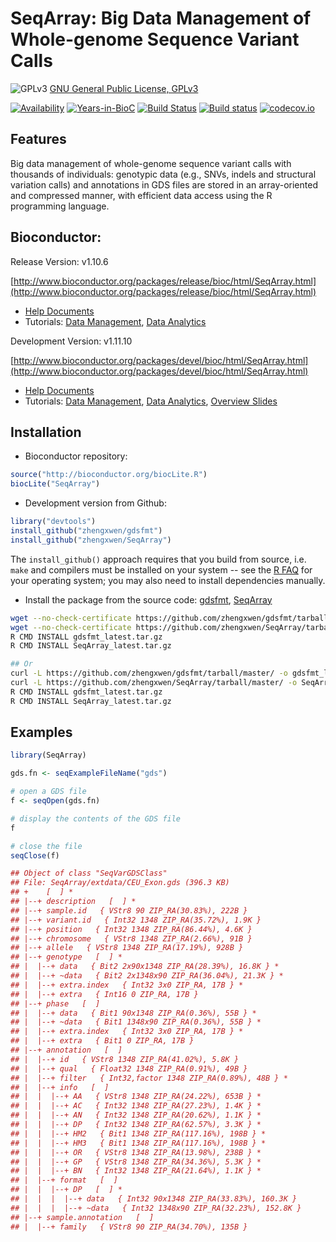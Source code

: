 SeqArray: Big Data Management of Whole-genome Sequence Variant Calls
===

![GPLv3](http://www.gnu.org/graphics/gplv3-88x31.png)
[GNU General Public License, GPLv3](http://www.gnu.org/copyleft/gpl.html)

[![Availability](http://www.bioconductor.org/shields/availability/release/SeqArray.svg)](http://www.bioconductor.org/packages/release/bioc/html/SeqArray.html)
[![Years-in-BioC](http://www.bioconductor.org/shields/years-in-bioc/SeqArray.svg)](http://www.bioconductor.org/packages/release/bioc/html/SeqArray.html)
[![Build Status](https://travis-ci.org/zhengxwen/SeqArray.png)](https://travis-ci.org/zhengxwen/SeqArray)
[![Build status](https://ci.appveyor.com/api/projects/status/noil0942el3iohqs?svg=true)](https://ci.appveyor.com/project/zhengxwen/seqarray)
[![codecov.io](https://codecov.io/github/zhengxwen/SeqArray/coverage.svg?branch=master)](https://codecov.io/github/zhengxwen/SeqArray?branch=master)


## Features

Big data management of whole-genome sequence variant calls with thousands of individuals: genotypic data (e.g., SNVs, indels and structural variation calls) and annotations in GDS files are stored in an array-oriented and compressed manner, with efficient data access using the R programming language.

## Bioconductor:

Release Version: v1.10.6

[http://www.bioconductor.org/packages/release/bioc/html/SeqArray.html](http://www.bioconductor.org/packages/release/bioc/html/SeqArray.html)

* [Help Documents](http://zhengxwen.github.io/SeqArray/release/help/00Index.html)
* Tutorials: [Data Management](http://www.bioconductor.org/packages/release/bioc/vignettes/SeqArray/inst/doc/SeqArrayTutorial.html), [Data Analytics](http://www.bioconductor.org/packages/release/bioc/vignettes/SeqArray/inst/doc/AnalysisTutorial.html)

Development Version: v1.11.10

[http://www.bioconductor.org/packages/devel/bioc/html/SeqArray.html](http://www.bioconductor.org/packages/devel/bioc/html/SeqArray.html)

* [Help Documents](http://zhengxwen.github.io/SeqArray/devel/help/00Index.html)
* Tutorials: [Data Management](http://www.bioconductor.org/packages/devel/bioc/vignettes/SeqArray/inst/doc/SeqArrayTutorial.html), [Data Analytics](http://www.bioconductor.org/packages/devel/bioc/vignettes/SeqArray/inst/doc/AnalysisTutorial.html), [Overview Slides](http://www.bioconductor.org/packages/devel/bioc/vignettes/SeqArray/inst/doc/OverviewSlides.html)



## Installation

* Bioconductor repository:
```R
source("http://bioconductor.org/biocLite.R")
biocLite("SeqArray")
```

* Development version from Github:
```R
library("devtools")
install_github("zhengxwen/gdsfmt")
install_github("zhengxwen/SeqArray")
```
The `install_github()` approach requires that you build from source, i.e. `make` and compilers must be installed on your system -- see the [R FAQ](http://cran.r-project.org/faqs.html) for your operating system; you may also need to install dependencies manually.

* Install the package from the source code:
[gdsfmt](https://github.com/zhengxwen/gdsfmt), [SeqArray](https://github.com/zhengxwen/SeqArray)
```sh
wget --no-check-certificate https://github.com/zhengxwen/gdsfmt/tarball/master -O gdsfmt_latest.tar.gz
wget --no-check-certificate https://github.com/zhengxwen/SeqArray/tarball/master -O SeqArray_latest.tar.gz
R CMD INSTALL gdsfmt_latest.tar.gz
R CMD INSTALL SeqArray_latest.tar.gz

## Or
curl -L https://github.com/zhengxwen/gdsfmt/tarball/master/ -o gdsfmt_latest.tar.gz
curl -L https://github.com/zhengxwen/SeqArray/tarball/master/ -o SeqArray_latest.tar.gz
R CMD INSTALL gdsfmt_latest.tar.gz
R CMD INSTALL SeqArray_latest.tar.gz
```



## Examples

```R
library(SeqArray)

gds.fn <- seqExampleFileName("gds")

# open a GDS file
f <- seqOpen(gds.fn)

# display the contents of the GDS file
f

# close the file
seqClose(f)
```

```R
## Object of class "SeqVarGDSClass"
## File: SeqArray/extdata/CEU_Exon.gds (396.3 KB)
## +    [  ] *
## |--+ description   [  ] *
## |--+ sample.id   { VStr8 90 ZIP_RA(30.83%), 222B }
## |--+ variant.id   { Int32 1348 ZIP_RA(35.72%), 1.9K }
## |--+ position   { Int32 1348 ZIP_RA(86.44%), 4.6K }
## |--+ chromosome   { VStr8 1348 ZIP_RA(2.66%), 91B }
## |--+ allele   { VStr8 1348 ZIP_RA(17.19%), 928B }
## |--+ genotype   [  ] *
## |  |--+ data   { Bit2 2x90x1348 ZIP_RA(28.39%), 16.8K } *
## |  |--+ ~data   { Bit2 2x1348x90 ZIP_RA(36.04%), 21.3K } *
## |  |--+ extra.index   { Int32 3x0 ZIP_RA, 17B } *
## |  |--+ extra   { Int16 0 ZIP_RA, 17B }
## |--+ phase   [  ]
## |  |--+ data   { Bit1 90x1348 ZIP_RA(0.36%), 55B } *
## |  |--+ ~data   { Bit1 1348x90 ZIP_RA(0.36%), 55B } *
## |  |--+ extra.index   { Int32 3x0 ZIP_RA, 17B } *
## |  |--+ extra   { Bit1 0 ZIP_RA, 17B }
## |--+ annotation   [  ]
## |  |--+ id   { VStr8 1348 ZIP_RA(41.02%), 5.8K }
## |  |--+ qual   { Float32 1348 ZIP_RA(0.91%), 49B }
## |  |--+ filter   { Int32,factor 1348 ZIP_RA(0.89%), 48B } *
## |  |--+ info   [  ]
## |  |  |--+ AA   { VStr8 1348 ZIP_RA(24.22%), 653B } *
## |  |  |--+ AC   { Int32 1348 ZIP_RA(27.23%), 1.4K } *
## |  |  |--+ AN   { Int32 1348 ZIP_RA(20.62%), 1.1K } *
## |  |  |--+ DP   { Int32 1348 ZIP_RA(62.57%), 3.3K } *
## |  |  |--+ HM2   { Bit1 1348 ZIP_RA(117.16%), 198B } *
## |  |  |--+ HM3   { Bit1 1348 ZIP_RA(117.16%), 198B } *
## |  |  |--+ OR   { VStr8 1348 ZIP_RA(13.98%), 238B } *
## |  |  |--+ GP   { VStr8 1348 ZIP_RA(34.36%), 5.3K } *
## |  |  |--+ BN   { Int32 1348 ZIP_RA(21.64%), 1.1K } *
## |  |--+ format   [  ]
## |  |  |--+ DP   [  ] *
## |  |  |  |--+ data   { Int32 90x1348 ZIP_RA(33.83%), 160.3K }
## |  |  |  |--+ ~data   { Int32 1348x90 ZIP_RA(32.23%), 152.8K }
## |--+ sample.annotation   [  ]
## |  |--+ family   { VStr8 90 ZIP_RA(34.70%), 135B }
```
